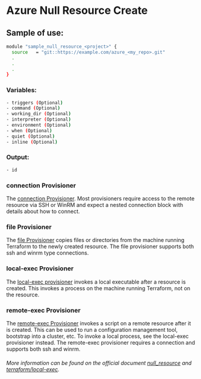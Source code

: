 # Azure Null Resource Create

## Sample of use:

```bash
module "sample_null_resource_<project>" {
  source   = "git::https://example.com/azure_<my_repo>.git"
  .
  .
  .
}
```

### Variables:

```bash
- triggers (Optional)
- command (Optional)
- working_dir (Optional)
- interpreter (Optional)
- environment (Optional)
- when (Optional)
- quiet (Optional)
- inline (Optional)
```

### Output:

```bash
- id
```

### connection Provisioner

The [connection Provisioner](https://developer.hashicorp.com/terraform/language/resources/provisioners/connection). Most provisioners require access to the remote resource via SSH or WinRM and expect a nested connection block with details about how to connect.

### file Provisioner

The [file Provisioner](https://developer.hashicorp.com/terraform/language/resources/provisioners/file) copies files or directories from the machine running Terraform to the newly created resource. The file provisioner supports both ssh and winrm type connections.

### local-exec Provisioner

The [local-exec provisioner](https://developer.hashicorp.com/terraform/language/resources/provisioners/local-exec) invokes a local executable after a resource is created. This invokes a process on the machine running Terraform, not on the resource.

### remote-exec Provisioner

The [remote-exec Provisioner](https://developer.hashicorp.com/terraform/language/resources/provisioners/remote-exec) invokes a script on a remote resource after it is created. This can be used to run a configuration management tool, bootstrap into a cluster, etc. To invoke a local process, see the local-exec provisioner instead. The remote-exec provisioner requires a connection and supports both ssh and winrm.

###### More information can be found on the official document [null_resource](https://registry.terraform.io/providers/hashicorp/null/latest/docs/resources/resource) and [terraform/local-exec](https://developer.hashicorp.com/terraform/language/resources/provisioners/local-exec).